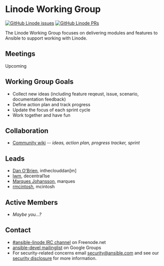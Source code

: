 # Linode Working Group

[![GitHub Linode issues](https://img.shields.io/github/issues/ansible/ansible/linode.svg)](https://github.com/ansible/ansible/issues?q=is:open+is:issue+label:linode)
[![GitHub Linode PRs](https://img.shields.io/github/issues-pr/ansible/ansible/linode.svg)](https://github.com/ansible/ansible/issues?q=is:open+is:pr+label:linode)

The Linode Working Group focuses on delivering modules and features to
Ansible to support working with Linode.

## Meetings

Upcoming

## Working Group Goals

* Collect new ideas (including feature reqeust, issue, scenario, documentation feedback)
* Define action plan and track progress
* Update the focus of each sprint cycle
* Work together and have fun

## Collaboration

* [Community wiki](https://github.com/ansible/community/wiki/linode) *-- ideas, action plan, progress tracker, sprint*

## Leads

* [Dan O'Brien](https://github.com/intheclouddan), intheclouddan[m]
* [lwm](https://github.com/lwm), decentral1se
* [Marques Johansson](https://github.com/displague), marques
* [rmcintosh](https://github.com/rmcintosh), mcintosh

## Active Members

* *Maybe you...?*

## Contact
* [#ansible-linode IRC channel](https://webchat.freenode.net/?channels=ansible-linode) on Freenode.net
* [ansible-devel mailinglist](https://groups.google.com/forum/#!forum/ansible-devel) on Google Groups
* For security-related concerns email security@ansible.com and see our [security disclosure](https://www.ansible.com/security) for more
    information.
